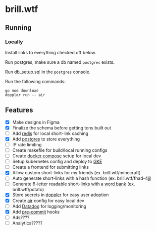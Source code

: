# brill.wtf

## Running

### Locally

Install links to everything checked off below.

Run postgres, make sure a db named `postgres` exists.

Run db_setup.sql in the `postgres` console.

Run the following commands:
```
go mod download
doppler run -- air
```

## Features

- [x] Make designs in Figma
- [x] Finalize the schema before getting tons built out
- [ ] Add [redis](https://github.com/go-redis/redis) for local short-link caching
- [x] Add [postgres](https://github.com/lib/pq) to store everything
- [ ] IP rate limiting
- [ ] Create makefile for build/local running configs
- [ ] Create [docker compose](https://docs.docker.com/compose/) setup for local dev
- [ ] Setup kubernetes config and deploy to [GKE](https://cloud.google.com/kubernetes-engine)
- [ ] Create a frontend for submitting links
- [x] Allow custom short-links for my friends (ex. brill.wtf/minecraft)
- [ ] Auto generate short-links with a hash function (ex. brill.wtf/fhad-4jj)
- [ ] Generate 6-letter readable short-links with a [word bank](https://github.com/dwyl/english-words) (ex. brill.wtf/potato)
- [x] Store secrets in [doppler](https://doppler.com) for easy user adoption
- [x] Create [air](https://github.com/cosmtrek/air) config for easy local dev
- [ ] Add [Datadog](https://www.datadoghq.com) for logging/monitoring
- [x] Add [pre-commit](https://pre-commit.com/) hooks
- [ ] Ads????
- [ ] Analytics?????

